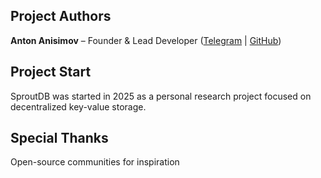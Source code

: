 ## Project Authors

**Anton Anisimov** – Founder & Lead Developer ([Telegram](https://t.me/YOD131) | [GitHub](https://github.com/AntonAnisimovMIPT))

## Project Start
SproutDB was started in 2025 as a personal research project focused on decentralized key-value storage.

## Special Thanks
Open-source communities for inspiration